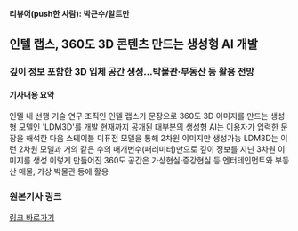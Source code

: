 #### 리뷰어(push한 사람): 박근수/알트만

## 인텔 랩스, 360도 3D 콘텐츠 만드는 생성형 AI 개발

### 깊이 정보 포함한 3D 입체 공간 생성...박물관·부동산 등 활용 전망

#### 기사내용 요약
인텔 내 선행 기술 연구 조직인 인텔 랩스가 문장으로 360도 3D 이미지를 만드는 생성형 모델인 'LDM3D'를 개발
현재까지 공개된 대부분의 생성형 AI는 이용자가 입력한 문장을 해석한 다음 스테이블 디퓨전 모델을 통해 2차원 이미지만 생성가능
LDM3D는 이런 2차원 모델과 거의 같은 수의 매개변수(패러미터)만으로 깊이 정보를 지닌 3차원 이미지를 생성
이렇게 만들어진 360도 공간은 가상현실·증강현실 등 엔터테인먼트와 부동산 매물, 가상 박물관 등에 활용

### 원본기사 링크
[링크 바로가기](https://zdnet.co.kr/view/?no=20230622234029)
